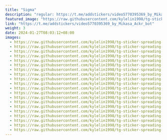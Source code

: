 ```yaml
---
title: "Sigma"
description: "regular: https://t.me/addstickers/video5770395369_by_Mikasa_Ackr_bot"
featured_image: "https://raw.githubusercontent.com/kylelin1998/tg-sticker-spreading-worldwide-images/main/img/bc564cab-fc3a-40e0-a50a-7a453e9d674d.jpg"
link: "https://t.me/addstickers/video5770395369_by_Mikasa_Ackr_bot"
weight: 3
date: 2024-01-27T08:03:12+08:00
images:
  - https://raw.githubusercontent.com/kylelin1998/tg-sticker-spreading-worldwide-images/main/img/bc564cab-fc3a-40e0-a50a-7a453e9d674d.jpg
  - https://raw.githubusercontent.com/kylelin1998/tg-sticker-spreading-worldwide-images/main/img/b4eadd35-9190-4689-ac69-b2706365baab.jpg
  - https://raw.githubusercontent.com/kylelin1998/tg-sticker-spreading-worldwide-images/main/img/9f5d0ae2-1eed-4241-827c-9e4c9772aae6.jpg
  - https://raw.githubusercontent.com/kylelin1998/tg-sticker-spreading-worldwide-images/main/img/8584fa68-576b-4934-9777-8c77055104a0.jpg
  - https://raw.githubusercontent.com/kylelin1998/tg-sticker-spreading-worldwide-images/main/img/c5822537-b4cf-4bb1-a20b-cae3f9822e8d.jpg
  - https://raw.githubusercontent.com/kylelin1998/tg-sticker-spreading-worldwide-images/main/img/13de83d8-ab65-4c31-b29b-75ab397750b6.jpg
  - https://raw.githubusercontent.com/kylelin1998/tg-sticker-spreading-worldwide-images/main/img/64c61db6-7bcd-4d7b-a16f-06d6114111f9.jpg
  - https://raw.githubusercontent.com/kylelin1998/tg-sticker-spreading-worldwide-images/main/img/cb014307-97b0-4ffc-bf9e-ea929263ffab.jpg
  - https://raw.githubusercontent.com/kylelin1998/tg-sticker-spreading-worldwide-images/main/img/a0987339-9879-4e88-b2ef-df73526efb24.jpg
  - https://raw.githubusercontent.com/kylelin1998/tg-sticker-spreading-worldwide-images/main/img/46d65d59-b287-4ab1-82f9-1c255c3b097d.jpg
  - https://raw.githubusercontent.com/kylelin1998/tg-sticker-spreading-worldwide-images/main/img/27516ad0-4189-49d4-9d76-1177278418ea.jpg
  - https://raw.githubusercontent.com/kylelin1998/tg-sticker-spreading-worldwide-images/main/img/b8eeb4c4-b51b-4667-aa6d-2685d3b01a0b.jpg
  - https://raw.githubusercontent.com/kylelin1998/tg-sticker-spreading-worldwide-images/main/img/9447903e-3f14-48a8-9211-b478eb74b392.jpg
  - https://raw.githubusercontent.com/kylelin1998/tg-sticker-spreading-worldwide-images/main/img/d1edc343-3414-4a75-bff6-a916653d4f01.jpg
  - https://raw.githubusercontent.com/kylelin1998/tg-sticker-spreading-worldwide-images/main/img/12a52bf1-128f-4e4e-b280-63c2755f14fc.jpg
  - https://raw.githubusercontent.com/kylelin1998/tg-sticker-spreading-worldwide-images/main/img/ce884980-7743-458d-ab72-f802b25c1b9d.jpg
  - https://raw.githubusercontent.com/kylelin1998/tg-sticker-spreading-worldwide-images/main/img/8dccc367-9320-4e58-9b69-c12db7655c82.jpg
  - https://raw.githubusercontent.com/kylelin1998/tg-sticker-spreading-worldwide-images/main/img/9292b4eb-8de0-4fff-856a-d2f8fdcfc6f2.jpg
  - https://raw.githubusercontent.com/kylelin1998/tg-sticker-spreading-worldwide-images/main/img/e0645a81-e32c-40f3-b25b-c85c6e9bd97e.jpg
  - https://raw.githubusercontent.com/kylelin1998/tg-sticker-spreading-worldwide-images/main/img/64bfdea6-789e-444c-850f-459dd293c4c5.jpg
---
```

